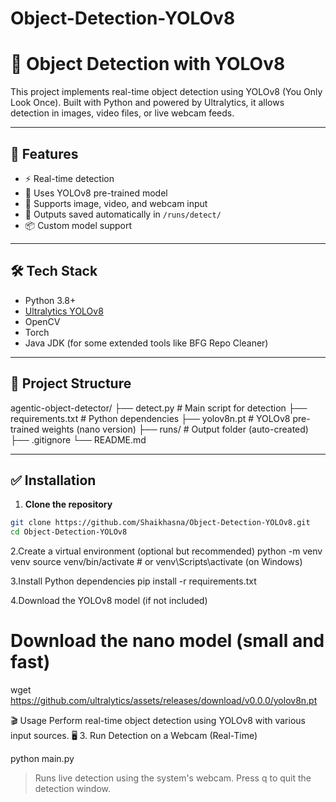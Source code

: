 ﻿# Object-Detection-YOLOv8
# 🎯 Object Detection with YOLOv8

This project implements real-time object detection using YOLOv8 (You Only Look Once). Built with Python and powered by Ultralytics, it allows detection in images, video files, or live webcam feeds.

---

## 🚀 Features

- ⚡ Real-time detection
- 🧠 Uses YOLOv8 pre-trained model
- 🎥 Supports image, video, and webcam input
- 💾 Outputs saved automatically in `/runs/detect/`
- 📦 Custom model support

---

## 🛠️ Tech Stack

- Python 3.8+
- [Ultralytics YOLOv8](https://github.com/ultralytics/ultralytics)
- OpenCV
- Torch
- Java JDK (for some extended tools like BFG Repo Cleaner)

---

## 📁 Project Structure

agentic-object-detector/
├── detect.py # Main script for detection
├── requirements.txt # Python dependencies
├── yolov8n.pt # YOLOv8 pre-trained weights (nano version)
├── runs/ # Output folder (auto-created)
├── .gitignore
└── README.md


---

## ✅ Installation

1. **Clone the repository**
```bash
git clone https://github.com/Shaikhasna/Object-Detection-YOLOv8.git
cd Object-Detection-YOLOv8
```

2.Create a virtual environment (optional but recommended)
python -m venv venv
source venv/bin/activate  # or venv\Scripts\activate (on Windows)

3.Install Python dependencies
pip install -r requirements.txt

4.Download the YOLOv8 model (if not included)
# Download the nano model (small and fast)
wget https://github.com/ultralytics/assets/releases/download/v0.0.0/yolov8n.pt

🎬 Usage
Perform real-time object detection using YOLOv8 with various input sources.
🖥️ 3. Run Detection on a Webcam (Real-Time)

python main.py

> Runs live detection using the system's webcam.
> Press q to quit the detection window.








